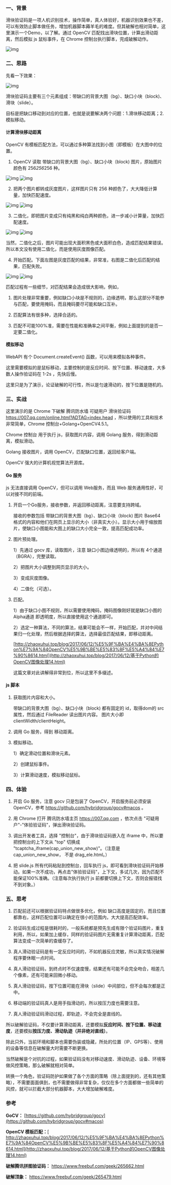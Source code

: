 ### 一、背景

滑块验证码是一项人机识别技术，操作简单，真人体验好，机器识别效果也不差，可以有效防止脚本做任务，增加机器脚本薅羊毛的难度。但其破解也相对简单，这里演示一个Demo，以了解。通过 OpenCV 匹配找出滑块位置，计算出滑动距离，然后模拟 js 鼠标事件，在 Chrome 控制台执行脚本，完成破解动作。

![img](images/image2021-3-25_14-26-22.png)

### 二、思路

先看一下效果：

![img](images/Kapture.gif)


滑块验证码主要有三个元素组成：带缺口的背景大图（bg）、缺口小块（block)、滑块（slide）。

目标是把缺口移动到对应的位置，也就是说要解决两个问题：1.滑块移动距离；2.模拟移动。

#### 计算滑块移动距离

OpenCV 有模板匹配方法，可以通过多种算法找到小图（即模板）在大图中的位置。

1. OpenCV 读取 带缺口的背景大图（bg）、缺口小块（block) 图片，原始图片颜色有 256*256*256 种。

![img](images/image2021-3-25_14-29-9.png) ![img](images/image2021-3-25_14-29-38.png)

2. 把两个图片都转成灰度图片，这样图片只有 256 种颜色了，大大降低计算量，加快匹配速度。

![img](images/image2021-3-25_14-39-10.png) ![img](images/image2021-3-25_14-37-48.png)

3. 二值化，即把图片变成只有纯黑和纯白两种颜色，进一步减小计算量，加快匹配速度。

![img](images/image2021-3-25_14-44-7.png) ![img](images/image2021-3-25_14-45-33.png)

当然，二值化之后，图片可能出现大面积黑色或大面积白色，造成匹配结果错误。所以本文没有使用二值化，而是使用灰度图像匹配。

4. 开始匹配。下面左图是灰度匹配的结果，非常准，右图是二值化后匹配的结果，匹配失败。

![img](images/image2021-3-25_14-49-30.png) ![img](images/image2021-3-25_14-55-28.png)

匹配过程有一些细节，对匹配结果会造成很大影响，例如，

1. 图片处理非常重要，例如缺口小块是不规则的，边缘透明，那么这部分不能参与匹配，要使用掩码，而且掩码要尽可能和缺口互补。

2. 匹配算法有很多种，选择合适的。

3. 匹配不可能100%准，需要在性能和准确率之间平衡，例如上面提到的是否一定要二值化。

#### 模拟移动

WebAPI 有个 Document.createEvent() 函数，可以用来模拟各种事件。

这里需要模拟的是鼠标移动，主要控制的是反应时间、按下位置、移动速度，大多数人操作验证码在 1-2s ，先快后慢。

这里只是为了演示，论证破解的可行性，所以是匀速滑动的，按下位置是随机的。



### 三、实战

这里演示的是 Chrome 下破解 腾讯防水墙 可疑用户 滑块验证码 https://007.qq.com/online.html?ADTAG=index.head ，所以使用的工具和技术非常简单，Chrome 控制台+Golang+OpenCV4.5.1。

Chrome 控制台 用于执行 js，获取图片内容，调用 Golang 服务，得到滑动距离，模拟滑动。

Golang 接收图片，调用 OpenCV，匹配缺口位置，返回给客户端。

OpenCV 强大的计算机视觉算法开源库。

#### Go 服务

js 无法直接调用 OpenCV，但可以调用 Web服务，而且 Web 服务通用性好，可以对接不同的前端。

1. 开启一个Go服务，接收参数，并返回移动距离，注意要支持跨域。

    接收的参数包括 带缺口的背景大图（bg）、缺口小块（block) 图片 Base64 格式的内容和他们在网页上显示的大小（非真实大小）。显示大小用于缩放图片，使缺口小图能和大图上的缺口大小完全一致，提高匹配成功率。

2. 图片预处理。

    1）先通过 gocv 库，读取图片，注意 缺口小图边缘透明的，所以有 4个通道（BGRA），完整读取。
    
    2）把图片大小调整到网页显示的大小。
    
    3）变成灰度图像。
    
    4）二值化（可选）。


3. 匹配。

    1）由于缺口小图不规则，所以需要使用掩码，掩码图像刚好就是缺口小图的 Alpha通道 即透明度，所以直接使用这个通道即可。
    
    2）选定一种算法，不同的算法，结果可能会不一样，开始匹配，并对中间结果归一化处理，然后根据选择的算法，选择最佳匹配结果，即移动距离。
    
    [http://zhaoxuhui.top/blog/2017/06/12/%E5%9F%BA%E4%BA%8EPython%E7%9A%84OpenCV%E5%9B%BE%E5%83%8F%E5%A4%84%E7%90%8614.html](http://zhaoxuhui.top/blog/2017/06/12/基于Python的OpenCV图像处理14.html)
    
    这篇文章对此讲解得非常到位，所以这里不多缀述。



#### js 脚本

1. 获取图片内容和大小。

      带缺口的背景大图（bg）、缺口小块（block) 都有固定的 id，取得dom的 src 属性，然后通过 FileReader 读出图片内容。
      图片大小即 clientWidth/clientHeight。
  
2. 调用 Go 服务，得到 移动距离。 
3. 模拟移动。

    1）确定滑动位置和滑块元素。
    
    2）创建鼠标事件。
    
    3）计算滑动速度，模拟移动鼠标。



### 四、体验


1. 开启 Go 服务，注意 gocv 只是包装了 OpenCV，开启服务前必须安装 OpenCV，参考 https://github.com/hybridgroup/gocv#macos 。

2. 用 Chrome 打开 腾讯防水墙主页 https://007.qq.com ，依次点击 "可疑用户"-"体验验证码"，弹出滑块验证码。

3. 调出开发者工具，选择 "控制台"，由于滑块验证码嵌入在 iframe 中，所以要把控制台的上下文从 "top" 切换成 "tcaptcha_iframe(cap_union_new_show)"。（注意是 cap_union_new_show， 不是 drag_ele.html。）

4. 把 slide.js 所有代码粘贴到控制台，回车执行 js，即可看到滑块验证码开始移动。如果一次不成功，再点击"体验验证码"，上下文，多试几次，因为匹配不能保证100%准确。（注意每次执行执行 js 前都要切换上下文，否则会报错找不到对象。）



### 五、思考

1. 匹配前还可以根据验证码特点做很多优化，例如 缺口高度是固定的，而且位置都靠右，这样匹配位置可以确定在很小的范围内，大大提高匹配效率。

2. 验证码生成过程是很耗时的，一般系统都是预先生成有限个验证码图片，重复利用，所以，如果加上缓存，同样的验证码图片无需重复计算滑动距离，匹配算法变成一次简单的查缓存了。

3. 真人滑动验证码是有一定反应时间的，不如机器反应灵敏，所以真实情况破解程序要休眠一点时间。

4. 真人滑动验证码，到终点时不仅速度慢，结果还有可能不会完全吻合，相差几个像素，还有可能来回微小移动。

5. 真人滑动验证码，按下位置可能在滑块（slide）中间部位，但不会每次都是正中。

6. 移动端的验证码真人是用手指滑动的，所以按压力度也需要注意。

7. 真人滑动验证码滑动过程，即轨迹，不会完全是直线的。



所以破解验证码，不仅要计算滑动距离，还要模拟**反应时间、按下位置、移动速度**，还要模拟**按压力度、滑动轨迹（并非绝对直线）**。

除此只外，当前环境和脚本也需要伪装或隐藏，所处的位置（IP、GPS等）、使用的设备等信息在破解量大时需要不断更换。

当然破解是个对抗的过程，如果验证码没有对移动速度、滑动轨迹、设备、环境等做风控策略，那么破解就相对简单。



转换一个角色，验证码防护如果做了各个方面的策略（除上面提到的，还有其他策略），不需要面面俱到，也不需要做得非常复杂，仅仅在多个方面都做一些简单的风控，就可以拦截大部分机器脚本，大大增加破解难度。





### 参考

**GoCV：** [https://github.com/hybridgroup/gocv](https://github.com/hybridgroup/gocv#macos)

**OpenCV 模板匹配：**[ http://zhaoxuhui.top/blog/2017/06/12/%E5%9F%BA%E4%BA%8EPython%E7%9A%84OpenCV%E5%9B%BE%E5%83%8F%E5%A4%84%E7%90%8614.html](http://zhaoxuhui.top/blog/2017/06/12/基于Python的OpenCV图像处理14.html)

**破解腾讯拼图验证码：** https://www.freebuf.com/geek/265662.html

**破解顶象：** [https://www.freebuf.com/geek/265479.html ](https://www.freebuf.com/geek/265479.html)

